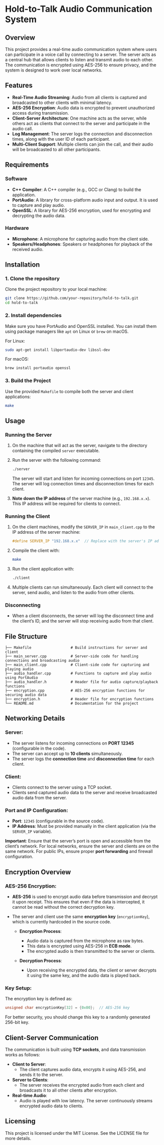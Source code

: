 
# Hold-to-Talk Audio Communication System

## Overview
This project provides a real-time audio communication system where users can participate in a voice call by connecting to a server. The server acts as a central hub that allows clients to listen and transmit audio to each other. The communication is encrypted using AES-256 to ensure privacy, and the system is designed to work over local networks.

## Features

- **Real-Time Audio Streaming**: Audio from all clients is captured and broadcasted to other clients with minimal latency.
- **AES-256 Encryption**: Audio data is encrypted to prevent unauthorized access during transmission.
- **Client-Server Architecture**: One machine acts as the server, while others act as clients that connect to the server and participate in the audio call.
- **Log Management**: The server logs the connection and disconnection times, along with the user ID of each participant.
- **Multi-Client Support**: Multiple clients can join the call, and their audio will be broadcasted to all other participants.

## Requirements

### Software
- **C++ Compiler**: A C++ compiler (e.g., GCC or Clang) to build the application.
- **PortAudio**: A library for cross-platform audio input and output. It is used to capture and play audio.
- **OpenSSL**: A library for AES-256 encryption, used for encrypting and decrypting the audio data.
  
### Hardware
- **Microphone**: A microphone for capturing audio from the client side.
- **Speakers/Headphones**: Speakers or headphones for playback of the received audio.

## Installation

### 1. Clone the repository
Clone the project repository to your local machine:
```bash
git clone https://github.com/your-repository/hold-to-talk.git
cd hold-to-talk
```

### 2. Install dependencies
Make sure you have PortAudio and OpenSSL installed. You can install them using package managers like `apt` on Linux or `brew` on macOS.

For Linux:
```bash
sudo apt-get install libportaudio-dev libssl-dev
```

For macOS:
```bash
brew install portaudio openssl
```

### 3. Build the Project
Use the provided `Makefile` to compile both the server and client applications:
```bash
make
```

## Usage

### Running the Server

1. On the machine that will act as the server, navigate to the directory containing the compiled `server` executable.
2. Run the server with the following command:
   ```bash
   ./server
   ```
   The server will start and listen for incoming connections on port `12345`. The server will log connection times and disconnection times for each client.

3. **Note down the IP address** of the server machine (e.g., `192.168.x.x`). This IP address will be required for clients to connect.

### Running the Client

1. On the client machines, modify the `SERVER_IP` in `main_client.cpp` to the IP address of the server machine:
   ```cpp
   #define SERVER_IP "192.168.x.x"  // Replace with the server's IP address
   ```

2. Compile the client with:
   ```bash
   make
   ```

3. Run the client application with:
   ```bash
   ./client
   ```

4. Multiple clients can run simultaneously. Each client will connect to the server, send audio, and listen to the audio from other clients.

### Disconnecting
- When a client disconnects, the server will log the disconnect time and the client’s ID, and the server will stop receiving audio from that client.

## File Structure

```plaintext
├── Makefile                  # Build instructions for server and client
├── main_server.cpp           # Server-side code for handling connections and broadcasting audio
├── main_client.cpp           # Client-side code for capturing and playing audio
├── audio_handler.cpp         # Functions to capture and play audio using PortAudio
├── audio_handler.h           # Header file for audio capture/playback functions
├── encryption.cpp            # AES-256 encryption functions for securing audio data
├── encryption.h              # Header file for encryption functions
└── README.md                 # Documentation for the project
```

## Networking Details

### Server:
- The server listens for incoming connections on **PORT 12345** (configurable in the code).
- The server can accept up to **10 clients** simultaneously.
- The server logs the **connection time** and **disconnection time** for each client.

### Client:
- Clients connect to the server using a TCP socket.
- Clients send captured audio data to the server and receive broadcasted audio data from the server.

### Port and IP Configuration:
- **Port**: `12345` (configurable in the source code).
- **IP Address**: Must be provided manually in the client application (via the `SERVER_IP` variable).

**Important**: Ensure that the server’s port is open and accessible from the client’s network. For local networks, ensure the server and clients are on the same network. For public IPs, ensure proper **port forwarding** and firewall configuration.

## Encryption Overview

### AES-256 Encryption:
- **AES-256** is used to encrypt audio data before transmission and decrypt it upon receipt. This ensures that even if the data is intercepted, it cannot be read without the correct decryption key.
  
- The server and client use the same **encryption key** (`encryptionKey`), which is currently hardcoded in the source code.

  - **Encryption Process**: 
    - Audio data is captured from the microphone as raw bytes.
    - This data is encrypted using AES-256 in **ECB mode**.
    - The encrypted audio is then transmitted to the server or clients.
  
  - **Decryption Process**:
    - Upon receiving the encrypted data, the client or server decrypts it using the same key, and the audio data is played back.

### Key Setup:
The encryption key is defined as:
```cpp
unsigned char encryptionKey[32] = {0x00};  // AES-256 key
```
For better security, you should change this key to a randomly generated 256-bit key.

## Client-Server Communication

The communication is built using **TCP sockets**, and data transmission works as follows:
- **Client to Server**:
  - The client captures audio data, encrypts it using AES-256, and sends it to the server.
- **Server to Clients**:
  - The server receives the encrypted audio from each client and broadcasts it to all other clients after encryption.
- **Real-time Audio**:
  - Audio is played with low latency. The server continuously streams encrypted audio data to clients.

## Licensing

This project is licensed under the MIT License. See the LICENSE file for more details.
